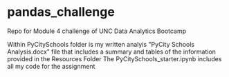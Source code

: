# pandas_challenge
Repo for Module 4 challenge of UNC Data Analytics Bootcamp

Within PyCitySchools folder is my written analyis "PyCity Schools Analysis.docx" file that includes a summary and tables of the information provided in the Resources Folder
The PyCitySchools_starter.ipynb includes all my code for the assignment
